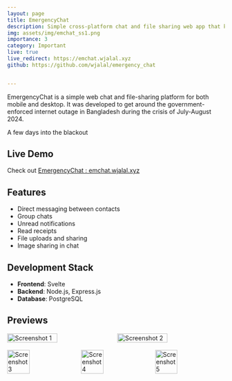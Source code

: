```yaml
---
layout: page
title: EmergencyChat
description: Simple cross-platform chat and file sharing web app that kept us connected during a crisis
img: assets/img/emchat_ss1.png
importance: 3
category: Important
live: true
live_redirect: https://emchat.wjalal.xyz
github: https://github.com/wjalal/emergency_chat


---
```

EmergencyChat is a simple web chat and file-sharing platform for both mobile and desktop. It was developed to get around the government-enforced internet outage in Bangladesh during the crisis of July-August 2024. 

A few days into the blackout

## Live Demo
Check out [EmergencyChat : emchat.wjalal.xyz](https://emchat.wjalal.xyz)

## Features
- Direct messaging between contacts
- Group chats
- Unread notifications
- Read receipts
- File uploads and sharing
- Image sharing in chat

## Development Stack
- **Frontend**: Svelte
- **Backend**: Node.js, Express.js
- **Database**: PostgreSQL

## Previews 
<div style="display: flex; justify-content: space-between;">
  <img src="../../assets/img/ss1.png" alt="Screenshot 1" width="48%"><br>
  <img src="../../assets/img/ss2.png" alt="Screenshot 2" width="48%"><br>
</div><br>

<div style="display: flex; justify-content: space-between;">
  <img src="../../assets/img/ss3.jpg" alt="Screenshot 3" width="32%">
  <img src="../../assets/img/ss4.jpg" alt="Screenshot 4" width="32%">
  <img src="../../assets/img/ss5.jpg" alt="Screenshot 5" width="32%">
</div>